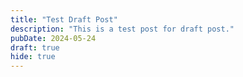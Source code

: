 ```yaml
---
title: "Test Draft Post"
description: "This is a test post for draft post."
pubDate: 2024-05-24
draft: true
hide: true
---
```


